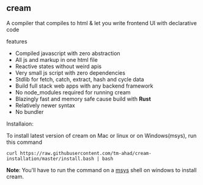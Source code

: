 ## cream
A compiler that compiles to html & let you write frontend UI with declarative code

features
- Compiled javascript with zero abstraction
- All js and markup in one html file
- Reactive states without weird apis
- Very small js script with zero dependencies
- Stdlib for fetch, catch, extract, hash and cycle data
- Build full stack web apps with any backend framework
- No node_modules required for running cream 
- Blazingly fast and memory safe cause build with **Rust**
- Relatively newer syntax
- No bundler

Installaion:

To install latest version of cream on Mac or linux or on Windows(msys), run this command
```shell
curl https://raw.githubusercontent.com/tm-ahad/cream-installation/master/install.bash | bash
```

**Note**: You'll have to run the command on a [msys](https://www.msys2.org/) shell on windows to install cream.
